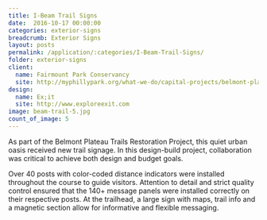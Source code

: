 ```yaml
---
title: I-Beam Trail Signs
date:  2016-10-17 00:00:00
categories: exterior-signs
breadcrumb: Exterior Signs
layout: posts
permalink: /application/:categories/I-Beam-Trail-Signs/
folder: exterior-signs
client:
  name: Fairmount Park Conservancy
  site: http://myphillypark.org/what-we-do/capital-projects/belmont-plateau
design: 
  name: Ex;it
  site: http://www.exploreexit.com
image: beam-trail-5.jpg
count_of_image: 5
---
```


<div class="col-xs-12 col-sm-12 col-md-12 col-lg-12">
  <div class="fotorama application-item__slider" data-nav="thumbs" data-thumbheight="109" border-width="3" data-maxheight="500">
    <a {{ href | img : "fotorama/beam-trail-5.jpg" }}></a>
    <a {{ href | img : "fotorama/beam-trail-1.jpg" }}></a>
    <a {{ href | img : "fotorama/beam-trail-2.jpg" }}></a>
    <a {{ href | img : "fotorama/beam-trail-3.jpg" }}></a>
    <a {{ href | img : "fotorama/beam-trail-4.jpg" }}></a>
  </div>
  <div class="visible-xs application-item__icon-slider">
      <i class="icon-swipe"></i>
    </div>
<p class="application-item__content application-item__content--bottom">
    As part of the Belmont Plateau Trails Restoration Project, this quiet urban oasis received new trail signage. In this design-build project, collaboration was critical to achieve both design and budget goals.
  </p>
  <p class="application-item__content application-item__content--bottom">
    Over 40 posts with color-coded distance indicators were installed throughout the course to guide visitors. Attention to detail and strict quality control ensured that the 140+ message panels were installed correctly on their respective posts. At the trailhead, a large sign with maps, trail info and a magnetic section allow for informative and flexible messaging.
  </p>
</div>